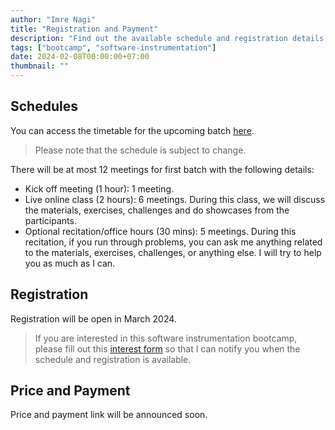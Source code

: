 ```yaml
---
author: "Imre Nagi"
title: "Registration and Payment"
description: "Find out the available schedule and registration details for the course/bootcamp"
tags: ["bootcamp", "software-instrumentation"]
date: 2024-02-08T00:00:00+07:00
thumbnail: ""
---
```


## Schedules

You can access the timetable for the upcoming batch [here](https://docs.google.com/spreadsheets/d/16wlOJjRgutrN5lHK0LhQ550L68wz_L-zfzUkTOkIdVI/edit?usp=sharing).

> Please note that the schedule is subject to change.

There will be at most 12 meetings for first batch with the following details:
  
  * Kick off meeting (1 hour): 1 meeting.
  * Live online class (2 hours): 6 meetings. During this class, we will discuss the materials, exercises, challenges and do showcases from the participants.
  * Optional recitation/office hours (30 mins): 5 meetings. During this recitation, if you run through problems, you can ask me anything related to the materials, exercises, challenges, or anything else. I will try to help you as much as I can.

## Registration

Registration will be open in March 2024. 

> If you are interested in this software instrumentation bootcamp, please fill out this [interest form](https://forms.gle/YJeYBCpg88vGgj6d7) so that I can notify you when the schedule and registration is available.

## Price and Payment

Price and payment link will be announced soon. 
